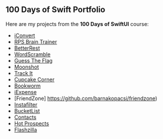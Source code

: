 ## **100 Days of Swift Portfolio**

Here are my projects from the **100 Days of SwiftUI** course:

- [iConvert](https://github.com/barnakopacsi/iconvert)
- [RPS Brain Trainer](https://github.com/barnakopacsi/rps-brain-trainer)
- [BetterRest](https://github.com/barnakopacsi/betterrest)
- [WordScramble](https://github.com/barnakopacsi/word-scramble)
- [Guess The Flag](https://github.com/barnakopacsi/guesstheflag)
- [Moonshot](https://github.com/barnakopacsi/moonshot)
- [Track It](https://github.com/barnakopacsi/track-it)
- [Cupcake Corner](https://github.com/barnakopacsi/cupcake-corner)
- [Bookworm](https://github.com/barnakopacsi/bookworm)
- [iExpense](https://github.com/barnakopacsi/iexpense)
- [FriendZone] https://github.com/barnakopacsi/friendzone)
- [Instafilter](https://github.com/barnakopacsi/instafilter)
- [BucketList](https://github.com/barnakopacsi/bucketlist)
- [Contacts](https://github.com/barnakopacsi/contacts)
- [Hot Prospects](https://github.com/barnakopacsi/hot_prospects)
- [Flashzilla](https://github.com/barnakopacsi/flashzilla)

